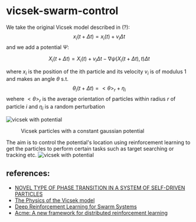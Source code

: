 # vicsek-swarm-control

We take the original Vicsek model described in (?):
$$x_i(t + \Delta t) = x_i(t) + v_i \Delta t$$
and we add a potential $\Psi$:

$$X_i(t+\Delta t) = X_i(t) + v_i \Delta t -  \nabla \psi (X_i(t+\Delta t), t) \Delta t$$

where $x_i$ is the position of the ith particle and its velocity $v_i$ is of modulus 1 and makes an angle $\theta$ s.t. 
$$\theta_i(t + \Delta t) = <\theta>_r + \eta_i$$
wehere $<\theta>_r$ is the average orientation of particles within radius $r$ of particle $i$ and $\eta_i$ is a random perturbation

![vicsek with potential](https://github.com/zakaryael/vicsek-swarm-control/blob/main/animation.gif)


<figure markdown>
<figcaption>Vicsek particles with a constant gaussian potential</figcaption>
</figure>

The aim is to control the potential's location using reinforcement learning to get the particles to perform certain tasks such as target searching or tracking etc.
![vicsek with potential](https://github.com/zakaryael/vicsek-swarm-control/blob/main/demo.gif)
## references:

* [NOVEL TYPE OF PHASE TRANSITION IN A SYSTEM OF SELF-DRIVEN PARTICLES
](https://arxiv.org/pdf/cond-mat/0611743.pdf)
* [The Physics of the Vicsek model](https://link.springer.com/content/pdf/10.1140/epjst/e2016-60066-8.pdf)
* [Deep Reinforcement Learning for Swarm Systems](https://arxiv.org/pdf/1807.06613v3.pdf)
* [Acme: A new framework for distributed reinforcement learning](https://arxiv.org/pdf/2006.00979.pdf)
